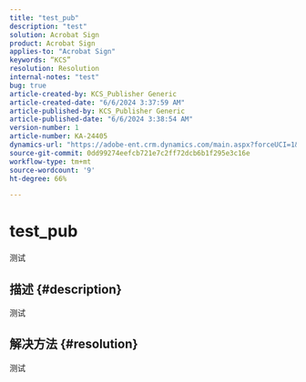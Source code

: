```yaml
---
title: "test_pub"
description: "test"
solution: Acrobat Sign
product: Acrobat Sign
applies-to: "Acrobat Sign"
keywords: “KCS”
resolution: Resolution
internal-notes: "test"
bug: true
article-created-by: KCS_Publisher Generic
article-created-date: "6/6/2024 3:37:59 AM"
article-published-by: KCS_Publisher Generic
article-published-date: "6/6/2024 3:38:54 AM"
version-number: 1
article-number: KA-24405
dynamics-url: "https://adobe-ent.crm.dynamics.com/main.aspx?forceUCI=1&pagetype=entityrecord&etn=knowledgearticle&id=9fbdc127-b623-ef11-840a-00224808decd"
source-git-commit: 0dd99274eefcb721e7c2ff72dcb6b1f295e3c16e
workflow-type: tm+mt
source-wordcount: '9'
ht-degree: 66%

---
```


# test_pub


测试

## 描述 {#description}

测试

## 解决方法 {#resolution}


测试
